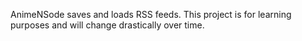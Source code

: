 AnimeNSode saves and loads RSS feeds. This project is for learning purposes and will change drastically over time.
